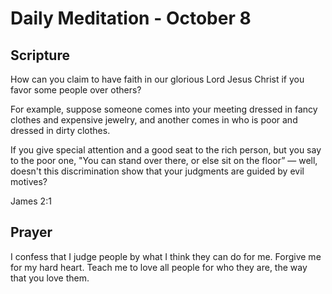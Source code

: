# Daily Meditation - October 8

## Scripture

How can you claim to have faith in our glorious Lord Jesus Christ if you favor some people over
others?
  
For example, suppose someone comes into your meeting dressed in fancy clothes and expensive
jewelry, and another comes in who is poor and dressed in dirty clothes.  

If you give special attention and a good seat to the rich person, but you say to the poor one, "You
can stand over there, or else sit on the floor” — well,  doesn't this discrimination show that your
judgments are guided by evil motives?

James 2:1


## Prayer

I confess that I judge people by what I think they can do for me.  Forgive me for my hard heart.
Teach me to love all people for who they are, the way that you love them.

